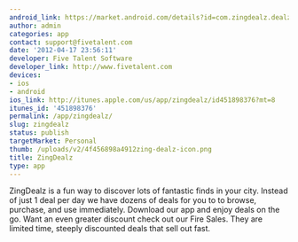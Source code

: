 ```yaml
---
android_link: https://market.android.com/details?id=com.zingdealz.dealz&feature=more_from_developer#?t=W251bGwsMSwxLDEwMiwiY29tLnppbmdkZWFsei5kZWFseiJd
author: admin
categories: app
contact: support@fivetalent.com
date: '2012-04-17 23:56:11'
developer: Five Talent Software
developer_link: http://www.fivetalent.com
devices: 
- ios
- android
ios_link: http://itunes.apple.com/us/app/zingdealz/id451898376?mt=8
itunes_id: '451898376'
permalink: /app/zingdealz/
slug: zingdealz
status: publish
targetMarket: Personal
thumb: /uploads/v2/4f456898a4912zing-dealz-icon.png
title: ZingDealz
type: app
---
```


ZingDealz is a fun way to discover lots of fantastic finds in your city. Instead of just 1 deal per day we have dozens of deals for you to to browse, purchase, and use immediately. Download our app and enjoy deals on the go. Want an even greater discount check out our Fire Sales. They are limited time, steeply discounted deals that sell out fast.